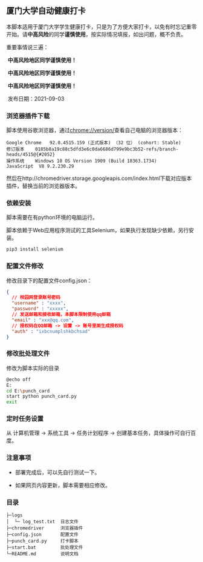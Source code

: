 ## 厦门大学自动健康打卡

​		本脚本适用于厦门大学学生健康打卡，只是为了方便大家打卡，以免有时忘记重零开始。请**中高风险**的同学**谨慎使用**，按实际情况填报，如出问题，概不负责。

重要事情说三遍：

​		**中高风险地区同学谨慎使用！**

​    	**中高风险地区同学谨慎使用！**

​        **中高风险地区同学谨慎使用！**

​		                                                                                                                              发布日期：2021-09-03

### 浏览器插件下载

脚本使用谷歌浏览器，通过[chrome://version/](chrome://version/)查看自己电脑的浏览器版本：

```
Google Chrome	92.0.4515.159 (正式版本) （32 位） (cohort: Stable)
修订版本	0185b8a19c88c5dfd3e6c0da6686d799e9bc3b52-refs/branch-heads/4515@{#2052}
操作系统	Windows 10 OS Version 1909 (Build 18363.1734)
JavaScript	V8 9.2.230.29
```

然后在http://chromedriver.storage.googleapis.com/index.html下载对应版本插件，替换当前的浏览器版本。

### 依赖安装

脚本需要在有python环境的电脑运行。

脚本依赖于Web应用程序测试的工具Selenium，如果执行发现缺少依赖，另行安装。

```bash
pip3 install selenium
```

### 配置文件修改

修改目录下的配置文件config.json：

```json
{
  // 校园网登录账号密码
  "username" : "xxxx",
  "password" : "xxxxx",
  // 发送邮箱和接收邮箱，本脚本限制使用qq邮箱
  "email" : "xxx@qq.com",
  // 授权码在QQ邮箱 -> 设置 -> 账号里面生成授权码
  "auth" : "ixbcnumplshkbchsad"
}
```

### 修改批处理文件

修改为脚本实际的目录

```bash
@echo off
E:
cd E:\punch_card
start python punch_card.py
exit
```

### 定时任务设置

从 计算机管理 -> 系统工具 -> 任务计划程序 -> 创建基本任务，具体操作可自行百度。

### 注意事项

- 部署完成后，可以先自行测试一下。

- 如果网页内容更新，脚本需要相应修改。

### 目录

```
├─logs
│  └─ log_test.txt  日志文件
├─chromedriver      浏览器插件
├─config.json       配置文件
├─punch_card.py     打卡脚本
├─start.bat         批处理文件
└─README.md         说明文档
```

